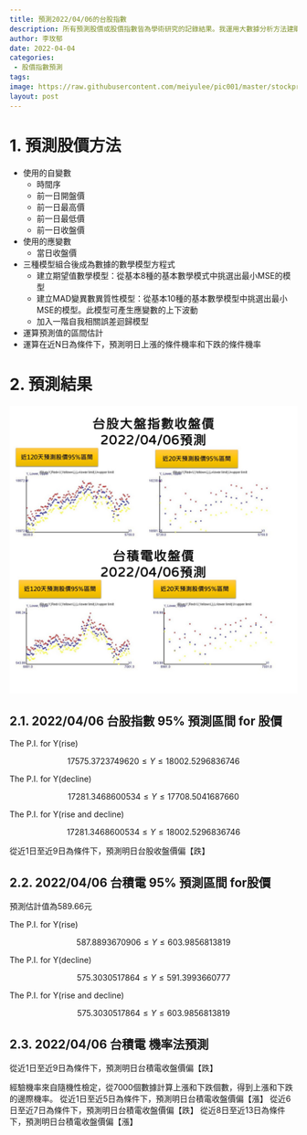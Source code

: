 ```yaml
---
title: 預測2022/04/06的台股指數
description: 所有預測股價或股價指數皆為學術研究的記錄結果。我運用大數據分析方法建購股價或股價指數的數學模型，再由數學模型得到預測值。反覆1億次，得到預測值的抽樣分配，進行區間估計和機率計算。所有結果僅供參考，投資人因參考本文產生投資損益皆與作者無關。
author: 李玫郁
date: 2022-04-04
categories:
 - 股價指數預測
tags: 
image: https://raw.githubusercontent.com/meiyulee/pic001/master/stockpredict/20220406_prediction_stock_prices.jpg
layout: post
---
```




# 1. 預測股價方法

- 使用的自變數
  - 時間序
  - 前一日開盤價
  - 前一日最高價
  - 前一日最低價
  - 前一日收盤價
- 使用的應變數
  - 當日收盤價
- 三種模型組合後成為數據的數學模型方程式
  - 建立期望值數學模型：從基本8種的基本數學模式中挑選出最小MSE的模型
   - 建立MAD變異數異質性模型：從基本10種的基本數學模型中挑選出最小MSE的模型。此模型可產生應變數的上下波動
   - 加入一階自我相關誤差迴歸模型
- 運算預測值的區間估計
- 運算在近N日為條件下，預測明日上漲的條件機率和下跌的條件機率

# 2. 預測結果

![](https://raw.githubusercontent.com/meiyulee/pic001/master/stockpredict/20220406_prediction_stock_prices.jpg)


## 2.1. 2022/04/06 台股指數 95% 預測區間 for 股價

The P.I. for Y(rise) 

$$17575.3723749620 \leq Y \leq 18002.5296836746$$

The P.I. for Y(decline) 

$$17281.3468600534 \leq Y \leq 17708.5041687660$$

The P.I. for Y(rise and decline) 

$$17281.3468600534 \leq Y \leq 18002.5296836746$$

從近1日至近9日為條件下，預測明日台股收盤價偏【跌】

## 2.2. 2022/04/06 台積電 95% 預測區間 for股價

預測估計值為589.66元

The P.I. for Y(rise) 

$$587.8893670906 \leq Y \leq 603.9856813819$$

The P.I. for Y(decline) 

$$575.3030517864 \leq Y \leq 591.3993660777$$

The P.I. for Y(rise and decline) 

$$575.3030517864 \leq Y \leq 603.9856813819$$

## 2.3. 2022/04/06 台積電 機率法預測

從近1日至近9日為條件下，預測明日台積電收盤價偏【跌】

經驗機率來自隨機性檢定，從7000個數據計算上漲和下跌個數，得到上漲和下跌的邊際機率。
從近1日至近5日為條件下，預測明日台積電收盤價偏【漲】
從近6日至近7日為條件下，預測明日台積電收盤價偏【跌】
從近8日至近13日為條件下，預測明日台積電收盤價偏【漲】


